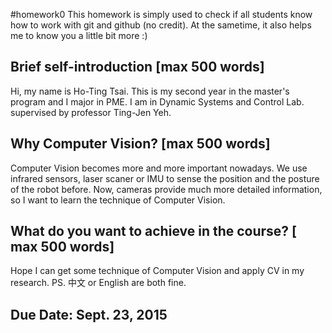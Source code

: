 #homework0
This homework is simply used to check if all students know how to work with git and github (no credit).
At the sametime, it also helps me to know you a little bit more :)

## Brief self-introduction [max 500 words]
Hi, my name is Ho-Ting Tsai. This is my second year in the master's program and I major in PME. I am in Dynamic Systems and Control Lab. supervised by professor Ting-Jen Yeh.
## Why Computer Vision? [max 500 words]
Computer Vision becomes more and more important nowadays. We use infrared sensors, laser scaner or IMU to sense the position and the posture of the robot before. Now, cameras provide much more detailed information, so I want to learn the technique of Computer Vision.
## What do you want to achieve in the course? [ max 500 words]
Hope I can get some technique of Computer Vision and apply CV in my research.
PS. 中文 or English are both fine.

## Due Date: Sept. 23, 2015
